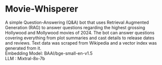 # Movie-Whisperer

A simple Question-Answering (Q&A) bot that uses Retrieval Augmented Generation (RAG) to answer questions regarding the highest grossing Hollywood and Mollywood movies of 2024. The bot can answer questions covering everything from plot summaries and cast details to release dates and reviews. Text data was scraped from Wikipedia and a vector index was generated from it.  
Embedding Model: BAAI/bge-small-en-v1.5  
LLM : Mixtral-8x-7b
